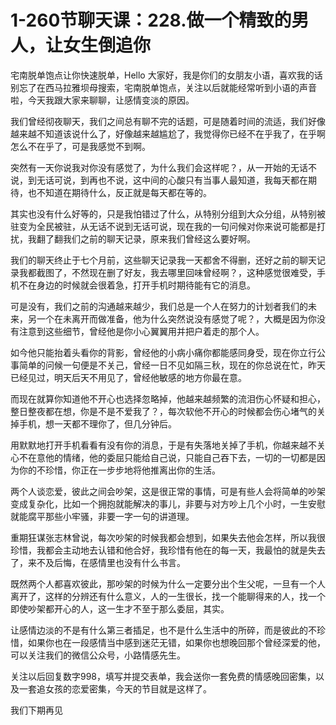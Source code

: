 # 1-260节聊天课：228.做一个精致的男人，让女生倒追你

宅南脱单饱点让你快速脱单，Hello 大家好，我是你们的女朋友小语，喜欢我的话别忘了在西马拉雅坝母搜索，宅南脱单饱点，关注以后就能经常听到小语的声音啦，今天我跟大家来聊聊，让感情变淡的原因。

我们曾经彻夜聊天，我们之间总有聊不完的话题，可是随着时间的流适，我们好像越来越不知道该说什么了，好像越来越尴尬了，我觉得你已经不在乎我了，在乎啊怎么不在乎了，可是我感觉不到啊。

突然有一天你说我对你没有感觉了，为什么我们会这样呢？，从一开始的无话不说，到无话可说，到再也不说，这中间的心酸只有当事人最知道，我每天都在期待，也不知道在期待什么，反正就是每天都在等的。

其实也没有什么好等的，只是我怕错过了什么，从特别分组到大众分组，从特别被驻变为全民被驻，从无话不说到无话可说，现在我的一句问候对你来说可能都是打扰，我翻了翻我们之前的聊天记录，原来我们曾经这么要好啊。

我们的聊天终止于七个月前，这些聊天记录我一天都舍不得删，还好之前的聊天记录我都截图了，不然现在删了好友，我去哪里回味曾经啊？，这种感觉很难受，手机不在身边的时候就会很着急，打开手机时期待能有它的消息。

可是没有，我们之前的沟通越来越少，我们总是一个人在努力的计划者我们的未来，另一个在未离开而做准备，他为什么突然说没有感觉了呢？，大概是因为你没有注意到这些细节，曾经他是你小心翼翼用并把户着走的那个人。

如今他只能抬着头看你的背影，曾经他的小病小痛你都能感同身受，现在你立行公事简单的问候一句便是不关己，曾经一日不见如隔三秋，现在的你总说在忙，昨天已经见过，明天后天不用见了，曾经他敏感的地方你最在意。

而现在就算你知道他不开心也选择忽略掉，他越来越频繁的流泪伤心怀疑和担心，整日整夜都在想，你是不是不爱我了？，每次软他不开心的时候都会伤心堵气的关掉手机，想一天都不理你了，但几分钟后。

用默默地打开手机看看有没有你的消息，于是有失落地关掉了手机，你越来越不关心不在意他的情绪，他的委屈只能给自己说，只能自己吞下去，一切的一切都是因为你的不珍惜，你正在一步步地将他推离出你的生活。

两个人谈恋爱，彼此之间会吵架，这是很正常的事情，可是有些人会将简单的吵架变成复杂化，比如一个拥抱就能解决的事儿，非要与对方吵上几个小时，一生安慰就能腐平那些小牢骚，非要一字一句的讲道理。

重期狂谋张志林曾说，每次吵架的时候我都会想到，如果失去他会怎样，所以我很珍惜，我都会主动地去认错和他合好，我珍惜有他在的每一天，我最怕的就是失去了，来不及后悔，在感情里也没有什么书言。

既然两个人都喜欢彼此，那吵架的时候为什么一定要分出个生父呢，一旦有一个人离开了，这样的分辨还有什么意义，人的一生很长，找一个能聊得来的人，找一个即使吵架都开心的人，这一生才不至于那么委屈，其实。

让感情边淡的不是有什么第三者插足，也不是什么生活中的所碎，而是彼此的不珍惜，如果你也在一段感情当中感到迷茫无错，如果你也想晚回那个曾经深爱的他，可以关注我们的微信公众号，小路情感先生。

关注以后回复数字998，填写并提交表单，我会送你一套免费的情感晚回密集，以及一套追女孩的恋爱密集，今天的节目就是这样了。

我们下期再见
